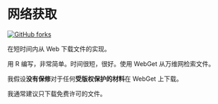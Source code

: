 <!-- # WebGet  [![GitHub forks](https://img.shields.io/github/forks/Tyler887/WebGet?label=Fork&style=social)](https://github.com/Tyler887/WebGet/fork)  The implementation to download files from the Web, in a short time.  Written in R, complete simple. It takes a short time, simply good. Use WebGet to retrieve files from the world wide web.    I assume **no warranty** for any **copyrighted material** downloaded on WebGet. I usally recommend downloading freely licensed files only. <br />https://github.com?Tyler887/WebGet/commit/main/ -->

# 网络获取

[![GitHub forks](https://img.shields.io/github/forks/Tyler887/WebGet?label=Fork&style=social)](https://github.com/Tyler887/WebGet/fork)

在短时间内从 Web 下载文件的实现。

用 R 编写，非常简单。时间很短，很好。使用 WebGet 从万维网检索文件。

我假设**没有保修**对于任何**受版权保护的材料**在 WebGet 上下载。

我通常建议只下载免费许可的文件。
